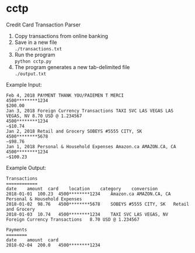 cctp
====

Credit Card Transaction Parser

1. Copy transactions from online banking
2. Save in a new file  
`./transactions.txt`
3. Run the program  
`python cctp.py`
4. The program generates a new tab-delimited file  
`./output.txt`

Example Input:
```
Feb 4, 2018	PAYMENT THANK YOU/PAIEMEN T MERCI 
4500********1234	
$200.00
Jan 3, 2018	Foreign Currency Transactions TAXI SVC LAS VEGAS LAS VEGAS, NV 8.70 USD @ 1.234567 
4500********1234	
−$10.74
Jan 2, 2018	Retail and Grocery SOBEYS #5555 CITY, SK 
4500********5678	
−$98.76
Jan 1, 2018	Personal & Household Expenses Amazon.ca AMAZON.CA, CA 
4500********1234	
−$100.23
```

Example Output:
```
Transactions
============
date	amount	card	location	category	conversion
2018-01-01	100.23	4500********1234	Amazon.ca AMAZON.CA, CA	Personal & Household Expenses	
2018-01-02	98.76	4500********5678	SOBEYS #5555 CITY, SK	Retail and Grocery	
2018-01-03	10.74	4500********1234	TAXI SVC LAS VEGAS, NV	Foreign Currency Transactions	8.70 USD @ 1.234567

Payments
========
date	amount	card
2018-02-04	200.0	4500********1234
```
